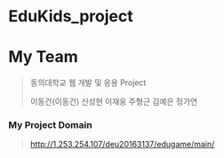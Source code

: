 # EduKids_project

# My Team
 > <p> 동의대학교 웹 개발 및 응용 Project  </p>
 > <p> 이동건(이동건) 신성현 이재웅 주형근 김예은 정가연  </p>

### My Project Domain
 > http://1.253.254.107/deu20163137/edugame/main/
